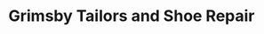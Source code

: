 ---
title: "Grimsby Tailors and Shoe Repair"
url: /grimsby/grimsby-tailors-and-shoe-repair/
shop: tailor
---